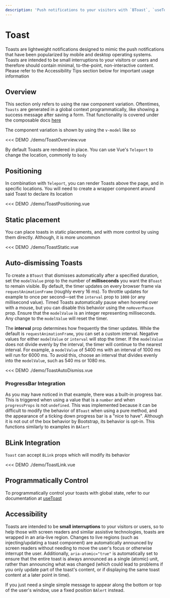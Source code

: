 ```yaml
---
description: 'Push notifications to your visitors with `BToast`, `useToast` and `BOrchestrator`. These are easily customizable for generating alert messages.'
---
```


# Toast

<PageHeader base="githubComponentsDirectory" />

Toasts are lightweight notifications designed to mimic the push notifications that have been popularized by mobile and desktop operating systems. Toasts are intended to be small interruptions to your visitors or users and therefore should contain minimal, to-the-point, non-interactive content. Please refer to the Accessibility Tips section below for important usage information

## Overview

This section only refers to using the raw component variation. Oftentimes, `Toasts` are generated in a global context programmatically, like showing a success message after saving a form. That functionality is covered under the composable docs [here](/docs/composables/useToast)

The component variation is shown by using the `v-model` like so

<<< DEMO ./demo/ToastOverview.vue

By default Toasts are rendered in place. You can use Vue's `Teleport` to change the location, commonly to `body`

## Positioning

In combination with `Teleport`, you can render Toasts above the page, and in specific locations. You will need to create a wrapper component around said Toast to declare its location

<<< DEMO ./demo/ToastPositioning.vue

## Static placement

You can place toasts in static placements, and with more control by using them directly. Although, it is more uncommon

<<< DEMO ./demo/ToastStatic.vue

## Auto-dismissing Toasts

To create a `BToast` that dismisses automatically after a specified duration, set the `modelValue` prop to the number of **milliseconds** you want the `BToast` to remain visible. By default, the timer updates on every browser frame via `requestAnimationFrame` (roughly every 16 ms). To throttle updates for example to once per second—set the `interval` prop to `1000` (or any millisecond value). Timed Toasts automatically pause when hovered over with a mouse, but you can disable this behavior using the `noHoverPause` prop. Ensure that the `modelValue` is an integer representing milliseconds. Any change to the `modelValue` will reset the timer.

The **interval** prop determines how frequently the timer updates. While the default is `requestAnimationFrame`, you can set a custom interval. Negative values for either `modelValue` or `interval` will stop the timer. If the `modelValue` does not divide evenly by the interval, the timer will continue to the nearest interval. For example, a `modelValue` of 5400 ms with an interval of 1000 ms will run for 6000 ms. To avoid this, choose an interval that divides evenly into the `modelValue`, such as 540 ms or 1080 ms.

<<< DEMO ./demo/ToastAutoDismiss.vue

### ProgressBar Integration

As you may have noticed in that example, there was a built-in progress bar. This is triggered when using a value that is a `number` and when `progressProps` is not `undefined`. This was implemented because it can be difficult to modify the behavior of `BToast` when using a pure method, and the appearance of a ticking down progress bar is a "nice to have". Although it is not out of the box behavior by Bootstrap, its behavior is opt-in. This functions similarly to examples in `BAlert`

## BLink Integration

`Toast` can accept `BLink` props which will modify its behavior

<<< DEMO ./demo/ToastLink.vue

## Programmatically Control

To programmatically control your toasts with global state, refer to our documentation at [useToast](/docs/composables/useToast)

## Accessibility

Toasts are intended to be **small interruptions** to your visitors or users, so to help those with screen readers and similar assistive technologies, toasts are wrapped in an aria-live region. Changes to live regions (such as injecting/updating a toast component) are automatically announced by screen readers without needing to move the user's focus or otherwise interrupt the user. Additionally, `aria-atomic="true"` is automatically set to ensure that the entire toast is always announced as a single (atomic) unit, rather than announcing what was changed (which could lead to problems if you only update part of the toast's content, or if displaying the same toast content at a later point in time).

If you just need a single simple message to appear along the bottom or top of the user's window, use a fixed position `BAlert` instead.

<ComponentReference :data="data" />

<script setup lang="ts">
import {data} from '../../data/components/toast.data'
</script>

